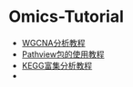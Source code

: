 # Omics-Tutorial
* [WGCNA分析教程](https://blog.csdn.net/qq_43138237/article/details/124031642)
* [Pathview包的使用教程](https://cloud.tencent.com/developer/article/1539928)
* [KEGG富集分析教程](https://zhuanlan.zhihu.com/p/598693822)
* 
